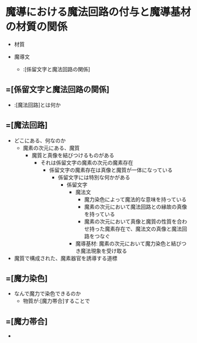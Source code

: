 # 魔導における魔法回路の付与と魔導基材の材質の関係
- 材質
- 魔導文





  - :[係留文字と魔法回路の関係]


## =[係留文字と魔法回路の関係]
- :[魔法回路]とは何か


## =[魔法回路]
- どこにある、何なのか
  - 魔素の次元にある、魔質
    - 魔質と真像を結びつけるものがある
      - それは係留文字の魔素の次元の魔素存在
        - 係留文字の魔素存在は真像と魔質が一体になっている
          - 係留文字には特別な何かがある
            - 係留文字
              - 魔法文
                - 魔力染色によって魔法的な意味を持っている
                - 魔素の次元において魔法回路との縁故の真像を持っている
                - 魔素の次元において真像と魔質の性質を合わせ持った魔素存在で、魔法文の真像と魔法回路をつなぐ
              - 魔導基材:    魔素の次元において魔力染色と結びつき魔法現象を受け取る
- 魔質で構成された、魔素器官を誘導する道標


## =[魔力染色]
- なんで魔力で染色できるのか
  - 物質が:[魔力帯合]することで


## =[魔力帯合]
- 


